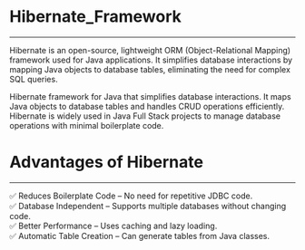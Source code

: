 # Hibernate_Framework
---
Hibernate is an open-source, lightweight ORM (Object-Relational Mapping) framework used for Java applications. It simplifies database interactions by mapping Java objects to database tables, eliminating the need for complex SQL queries.

Hibernate framework for Java that simplifies database interactions. It maps Java objects to database tables and handles CRUD operations efficiently. Hibernate is widely used in Java Full Stack projects to manage database operations with minimal boilerplate code.

# Advantages of Hibernate
---
✅ Reduces Boilerplate Code – No need for repetitive JDBC code.<br>
✅ Database Independent – Supports multiple databases without changing code.<br>
✅ Better Performance – Uses caching and lazy loading.<br>
✅ Automatic Table Creation – Can generate tables from Java classes.
